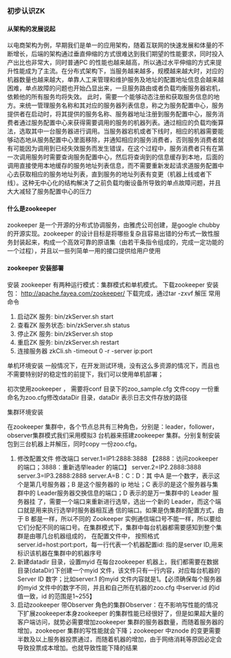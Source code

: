 ### 初步认识ZK

#### 从架构的发展说起

以电商架构为例，早期我们是单一的应用架构，随着互联网的快速发展和体量的不断增长，后端的架构通过垂直伸缩的方式很难达到我们期望的性能要求，同时投入产出比也非常大，同时普通PC 的性能也越来越高，所以通过水平伸缩的方式来提升性能成为了主流。在分布式架构下，当服务越来越多，规模越来越大时，对应的机器数量也越来越大，单靠人工来管理和维护服务及地址的配置地址信息会越来越困难，单点故障的问题也开始凸显出来，一旦服务路由或者负载均衡服务器宕机，依赖他的所有服务均将失效。
此时，需要一个能够动态注册和获取服务信息的地方。来统一管理服务名称和其对应的服务器列表信息，称之为服务配置中心，服务提供者在启动时，将其提供的服务名称、服务器地址注册到服务配置中心，服务消费者通过服务配置中心来获得需要调用的服务的机器列表。通过相应的负载均衡算法，选取其中一台服务器进行调用。当服务器宕机或者下线时，相应的机器需要能够动态地从服务配置中心里面移除，并通知相应的服务消费者，否则服务消费者就有可能因为调用到已经失效服务而发生错误，在这个过程中，服务消费者只有在第一次调用服务时需要查询服务配置中心，然后将查询到的信息缓存到本地，后面的调用直接使用本地缓存的服务地址列表信息，而不需要重新发起请求道服务配置中心去获取相应的服务地址列表，直到服务的地址列表有变更（机器上线或者下线）。这种无中心化的结构解决了之前负载均衡设备所导致的单点故障问题，并且大大减轻了服务配置中心的压力

#### 什么是zookeeper
zookeeper 是一个开源的分布式协调服务，由雅虎公司创建，是google chubby 的开源实现。zookeeper 的设计目标是将哪些复杂且容易出错的分布式一致性服务封装起来，构成一个高效可靠的原语集（由若干条指令组成的，完成一定功能的一个过程），并且以一些列简单一用的接口提供给用户使用
#### zookeeper 安装部署
安装
zookeeper 有两种运行模式：集群模式和单机模式。
下载zookeeper 安装包：
http://apache.fayea.com/zookeeper/
下载完成，通过tar -zxvf 解压
常用命令

1. 启动ZK 服务:
  bin/zkServer.sh start
2. 查看ZK 服务状态:
  bin/zkServer.sh status
3. 停止ZK 服务:
  bin/zkServer.sh stop
4. 重启ZK 服务:
  bin/zkServer.sh restart
5. 连接服务器
  zkCli.sh -timeout 0 -r -server ip:port

单机环境安装
一般情况下，在开发测试环境，没有这么多资源的情况下，而且也不需要特别好的稳定性的前提下，我们可以使用单机部署；

初次使用zookeeper ， 需要将conf 目录下的zoo_sample.cfg 文件copy 一份重命名为zoo.cfg修改dataDir 目录，dataDir 表示日志文件存放的路径

集群环境安装

在zookeeper 集群中，各个节点总共有三种角色，分别是：leader，follower，observer集群模式我们采用模拟3 台机器来搭建zookeeper 集群。分别复制安装包到三台机器上并解压，同时copy 一份zoo.cfg。

1. 修改配置文件
  修改端口
  server.1=IP1:2888:3888 【2888：访问zookeeper 的端口；3888：重新选举leader 的端口】
  server.2=IP2.2888:3888
  server.3=IP3.2888:2888
  server.A=B：C：D：其 中A 是一个数字，表示这个是第几号服务器；B 是这个服务器的 ip 地址；C 表示的是这个服务器与集群中的 Leader服务器交换信息的端口；D 表示的是万一集群中的 Leader 服务器挂
  了，需要一个端口来重新进行选举，选出一个新的 Leader，而这个端口就是用来执行选举时服务器相互通
  信的端口。如果是伪集群的配置方式，由于 B 都是一样，所以不同的 Zookeeper 实例通信端口号不能一样，所以要给它们分配不同的端口号。在集群模式下，集群中每台机器都需要感知到整个集群是由哪几台机器组成的， 在配置文件中， 按照格式server.id=host:port:port，每一行代表一个机器配置id: 指的是server ID,用来标识该机器在集群中的机器序号
2. 新建datadir 目录，设置myid
  在每台zookeeper 机器上，我们都需要在数据目录(dataDir)下创建一个myid 文件，该文件只有一行内容，对应每台机器的Server ID 数字；比如server.1 的myid 文件内容就是1。【必须确保每个服务器的myid 文件中的数字不同，并且和自己所在机器的zoo.cfg 中server.id 的id 值一致，id 的范围是1~255】
3. 启动zookeeper
  带Observer 角色的集群Observer：在不影响写性能的情况下扩展zookeeper本身zookeeper 的集群性能已经很好了，但是如果超大量的客户端访问，就势必需要增加zookeeper 集群的服务器数量，而随着服务器的增加，zookeeper 集群的写性能就会下降；zookeeper 中znode 的变更需要半数及以上服务器投票通过，而随着机器的增加，由于网络消耗等原因必定会导致投票成本增加。也就导致性能下降的结果